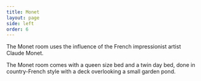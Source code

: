 ```yaml
---
title: Monet
layout: page
side: left
order: 6
---
```


The Monet room uses the influence of the French impressionist artist Claude Monet.

The Monet room comes with a queen size bed and a twin day bed, done in country-French style with a deck overlooking a small garden pond.

